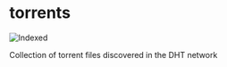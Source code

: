 torrents 
========
![Indexed](https://img.shields.io/badge/indexed-121943-blue)

Collection of torrent files discovered in the DHT network
